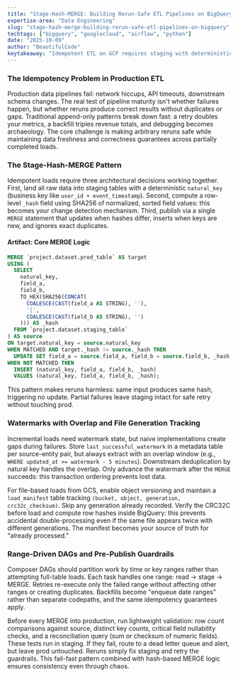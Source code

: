 ```yaml
---
title: "Stage-Hash-MERGE: Building Rerun-Safe ETL Pipelines on BigQuery"
expertise-area: "Data Engineering"
slug: "stage-hash-merge-building-rerun-safe-etl-pipelines-on-bigquery"
techtags: ["bigquery", "googlecloud", "airflow", "python"]
date: "2025-10-09"
author: "BeautifulCode"
keytakeaway: "Idempotent ETL on GCP requires staging with deterministic hashes, overlapping watermarks committed only after successful publish, file generation tracking via manifests, range-driven task design, and validation guardrails before production writes, making arbitrary reruns and backfills safe by construction."
---
```


### The Idempotency Problem in Production ETL

Production data pipelines fail: network hiccups, API timeouts, downstream schema changes. The real test of pipeline maturity isn't whether failures happen, but whether reruns produce correct results without duplicates or gaps. Traditional append-only patterns break down fast: a retry doubles your metrics, a backfill triples revenue totals, and debugging becomes archaeology. The core challenge is making arbitrary reruns safe while maintaining data freshness and correctness guarantees across partially completed loads.

### The Stage-Hash-MERGE Pattern

Idempotent loads require three architectural decisions working together. First, land all raw data into staging tables with a deterministic `natural_key` (business key like `user_id + event_timestamp`). Second, compute a row-level `_hash` field using SHA256 of normalized, sorted field values: this becomes your change detection mechanism. Third, publish via a single `MERGE` statement that updates when hashes differ, inserts when keys are new, and ignores exact duplicates.

#### Artifact: Core MERGE Logic

```sql
MERGE `project.dataset.prod_table` AS target
USING (
  SELECT 
    natural_key,
    field_a,
    field_b,
    TO_HEX(SHA256(CONCAT(
      COALESCE(CAST(field_a AS STRING), ''),
      '|',
      COALESCE(CAST(field_b AS STRING), '')
    ))) AS _hash
  FROM `project.dataset.staging_table`
) AS source
ON target.natural_key = source.natural_key
WHEN MATCHED AND target._hash != source._hash THEN
  UPDATE SET field_a = source.field_a, field_b = source.field_b, _hash = source._hash
WHEN NOT MATCHED THEN
  INSERT (natural_key, field_a, field_b, _hash)
  VALUES (natural_key, field_a, field_b, _hash);
```

This pattern makes reruns harmless: same input produces same hash, triggering no update. Partial failures leave staging intact for safe retry without touching prod.

### Watermarks with Overlap and File Generation Tracking

Incremental loads need watermark state, but naive implementations create gaps during failures. Store `last_successful_watermark` in a metadata table per source-entity pair, but always extract with an overlap window (e.g., `WHERE updated_at >= watermark - 5 minutes`). Downstream deduplication by natural key handles the overlap. Only advance the watermark after the `MERGE` succeeds: this transaction ordering prevents lost data.

For file-based loads from GCS, enable object versioning and maintain a `load_manifest` table tracking `(bucket, object, generation, crc32c_checksum)`. Skip any generation already recorded. Verify the CRC32C before load and compute row hashes inside BigQuery: this prevents accidental double-processing even if the same file appears twice with different generations. The manifest becomes your source of truth for "already processed."

### Range-Driven DAGs and Pre-Publish Guardrails

Composer DAGs should partition work by time or key ranges rather than attempting full-table loads. Each task handles one range: read → stage → MERGE. Retries re-execute only the failed range without affecting other ranges or creating duplicates. Backfills become "enqueue date ranges" rather than separate codepaths, and the same idempotency guarantees apply.

Before every MERGE into production, run lightweight validation: row count comparisons against source, distinct key counts, critical field nullability checks, and a reconciliation query (sum or checksum of numeric fields). These tests run in staging. If they fail, route to a dead letter queue and alert, but leave prod untouched. Reruns simply fix staging and retry the guardrails. This fail-fast pattern combined with hash-based MERGE logic ensures consistency even through chaos.